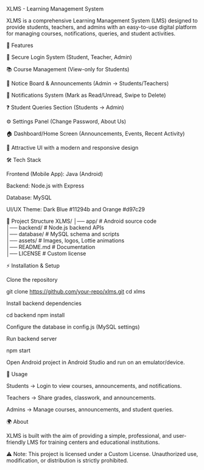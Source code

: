 XLMS - Learning Management System

XLMS is a comprehensive Learning Management System (LMS) designed to provide students, teachers, and admins with an easy-to-use digital platform for managing courses, notifications, queries, and student activities.

🚀 Features

🔑 Secure Login System (Student, Teacher, Admin)

📚 Course Management (View-only for Students)

📰 Notice Board & Announcements (Admin → Students/Teachers)

🔔 Notifications System (Mark as Read/Unread, Swipe to Delete)

❓ Student Queries Section (Students → Admin)

⚙️ Settings Panel (Change Password, About Us)

🏠 Dashboard/Home Screen (Announcements, Events, Recent Activity)

📱 Attractive UI with a modern and responsive design

🛠️ Tech Stack

Frontend (Mobile App): Java (Android)

Backend: Node.js with Express

Database: MySQL

UI/UX Theme: Dark Blue #11294b and Orange #d97c29

📂 Project Structure
XLMS/
│── app/                  # Android source code  
│── backend/              # Node.js backend APIs  
│── database/             # MySQL schema and scripts  
│── assets/               # Images, logos, Lottie animations  
│── README.md             # Documentation  
│── LICENSE               # Custom license  

⚡ Installation & Setup

Clone the repository

git clone https://github.com/your-repo/xlms.git
cd xlms


Install backend dependencies

cd backend
npm install


Configure the database in config.js (MySQL settings)

Run backend server

npm start


Open Android project in Android Studio and run on an emulator/device.

📖 Usage

Students → Login to view courses, announcements, and notifications.

Teachers → Share grades, classwork, and announcements.

Admins → Manage courses, announcements, and student queries.

🌍 About

XLMS is built with the aim of providing a simple, professional, and user-friendly LMS for training centers and educational institutions.


⚠️ Note: This project is licensed under a Custom License. Unauthorized use, modification, or distribution is strictly prohibited.
